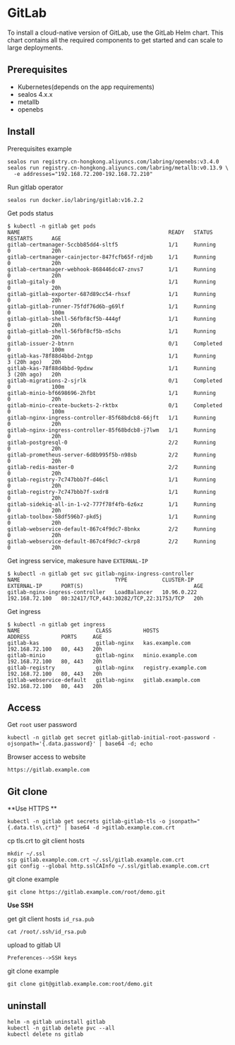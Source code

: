 # GitLab

To install a cloud-native version of GitLab, use the GitLab Helm chart. This chart contains all the required components to get started and can scale to large deployments.

## Prerequisites

- Kubernetes(depends on the app requirements)
- sealos 4.x.x
- metallb
- openebs

## Install

Prerequisites example

```shell
sealos run registry.cn-hongkong.aliyuncs.com/labring/openebs:v3.4.0
sealos run registry.cn-hongkong.aliyuncs.com/labring/metallb:v0.13.9 \
  -e addresses="192.168.72.200-192.168.72.210"
```

Run gitlab operator

```shell
sealos run docker.io/labring/gitlab:v16.2.2
```

Get pods status

```shell
$ kubectl -n gitlab get pods
NAME                                               READY   STATUS      RESTARTS      AGE
gitlab-certmanager-5ccbb85dd4-sltf5                1/1     Running     0             20h
gitlab-certmanager-cainjector-847fcfb65f-rdjmb     1/1     Running     0             20h
gitlab-certmanager-webhook-868446dc47-znvs7        1/1     Running     0             20h
gitlab-gitaly-0                                    1/1     Running     0             20h
gitlab-gitlab-exporter-687d89cc54-rhsxf            1/1     Running     0             20h
gitlab-gitlab-runner-75fdf76d6b-g69lf              1/1     Running     0             100m
gitlab-gitlab-shell-56fbf8cf5b-444gf               1/1     Running     0             20h
gitlab-gitlab-shell-56fbf8cf5b-n5chs               1/1     Running     0             20h
gitlab-issuer-2-btnrn                              0/1     Completed   0             100m
gitlab-kas-78f88d4bbd-2ntgp                        1/1     Running     3 (20h ago)   20h
gitlab-kas-78f88d4bbd-9pdxw                        1/1     Running     3 (20h ago)   20h
gitlab-migrations-2-sjrlk                          0/1     Completed   0             100m
gitlab-minio-bf6698696-2hfbt                       1/1     Running     0             20h
gitlab-minio-create-buckets-2-rktbx                0/1     Completed   0             100m
gitlab-nginx-ingress-controller-85f68bdcb8-66jft   1/1     Running     0             20h
gitlab-nginx-ingress-controller-85f68bdcb8-j7lwm   1/1     Running     0             20h
gitlab-postgresql-0                                2/2     Running     0             20h
gitlab-prometheus-server-6d8b995f5b-n98sb          2/2     Running     0             20h
gitlab-redis-master-0                              2/2     Running     0             20h
gitlab-registry-7c747bbb7f-d46cl                   1/1     Running     0             20h
gitlab-registry-7c747bbb7f-sxdr8                   1/1     Running     0             20h
gitlab-sidekiq-all-in-1-v2-777f78f4fb-6z6xz        1/1     Running     0             20h
gitlab-toolbox-58df596b7-pkd5j                     1/1     Running     0             20h
gitlab-webservice-default-867c4f9dc7-8bnkx         2/2     Running     0             20h
gitlab-webservice-default-867c4f9dc7-ckrp8         2/2     Running     0             20h
```

Get ingress service, makesure have `EXTERNAL-IP`

```shell
$ kubectl -n gitlab get svc gitlab-nginx-ingress-controller 
NAME                              TYPE           CLUSTER-IP    EXTERNAL-IP      PORT(S)                                   AGE
gitlab-nginx-ingress-controller   LoadBalancer   10.96.0.222   192.168.72.100   80:32417/TCP,443:30282/TCP,22:31753/TCP   20h
```

Get ingress

```shell
$ kubectl -n gitlab get ingress
NAME                        CLASS          HOSTS                  ADDRESS          PORTS     AGE
gitlab-kas                  gitlab-nginx   kas.example.com        192.168.72.100   80, 443   20h
gitlab-minio                gitlab-nginx   minio.example.com      192.168.72.100   80, 443   20h
gitlab-registry             gitlab-nginx   registry.example.com   192.168.72.100   80, 443   20h
gitlab-webservice-default   gitlab-nginx   gitlab.example.com     192.168.72.100   80, 443   20h
```

## Access

Get `root` user password

```shell
kubectl -n gitlab get secret gitlab-gitlab-initial-root-password -ojsonpath='{.data.password}' | base64 -d; echo
```

Browser access to website

```shell
https://gitlab.example.com
```

## Git clone

**Use HTTPS **

```shell
kubectl -n gitlab get secrets gitlab-gitlab-tls -o jsonpath="{.data.tls\.crt}" | base64 -d >gitlab.example.com.crt
```

cp tls.crt to git client hosts

```shell
mkdir ~/.ssl
scp gitlab.example.com.crt ~/.ssl/gitlab.example.com.crt
git config --global http.sslCAInfo ~/.ssl/gitlab.example.com.crt
```

git clone example

```shell
git clone https://gitlab.example.com/root/demo.git
```

**Use SSH**

get git client hosts `id_rsa.pub`

```shell
cat /root/.ssh/id_rsa.pub  
```

upload to gitlab UI

```shell
Preferences-->SSH keys
```

git clone example

```shell
git clone git@gitlab.example.com:root/demo.git
```

## uninstall

```shell
helm -n gitlab uninstall gitlab
kubectl -n gitlab delete pvc --all
kubectl delete ns gitlab
```

